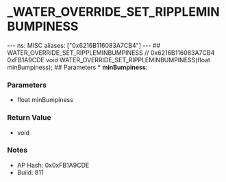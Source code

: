 # _WATER_OVERRIDE_SET_RIPPLEMINBUMPINESS

--- ns: MISC aliases: ["0x6216B116083A7CB4"] --- ## WATER_OVERRIDE_SET_RIPPLEMINBUMPINESS  // 0x6216B116083A7CB4 0xFB1A9CDE void WATER_OVERRIDE_SET_RIPPLEMINBUMPINESS(float minBumpiness);   ## Parameters * **minBumpiness**:

### Parameters
* float minBumpiness

### Return Value
* void

### Notes
* AP Hash: 0x0xFB1A9CDE
* Build: 811

